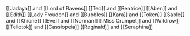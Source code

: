 [[Jadaya]] and [[Lord of Ravens]]
[[Ted]] and [[Beatrice]]
[[Aben]] and [[Edith]]
[[Lady Frouden]] and [[Bubbles]]
[[Kara]] and [[Token]]
[[Sable]] and [[Khione]]
[[Eve]] and [[Norman]]
[[Miss Crumpet]] and [[Wildrow]]
[[Tellotok]] and [[Cassiopeia]]
[[Reginald]] and [[Seraphina]]
